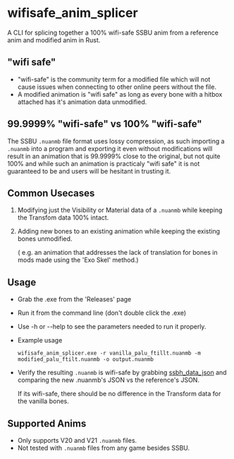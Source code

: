 # wifisafe_anim_splicer
A CLI for splicing together a 100% wifi-safe SSBU anim from a reference anim and modified anim in Rust.

## "wifi safe"
* "wifi-safe" is the community term for a modified file which will not cause issues when connecting to other online peers without the file.
* A modified animation is "wifi safe" as long as every bone with a hitbox attached has it's animation data unmodified.
## 99.9999% "wifi-safe" vs 100% "wifi-safe"
The SSBU `.nuanmb` file format uses lossy compression, as such importing a `.nuanmb` into a program and exporting it even without modifications will result in an animation that is 99.9999% close to the original, but not quite 100% and while such an animation is practicaly "wifi safe" it is not guaranteed to be and users will be hesitant in trusting it.
## Common Usecases
1. Modifying just the Visibility or Material data of a `.nuanmb` while keeping the Transfom data 100% intact.
2. Adding new bones to an existing animation while keeping the existing bones unmodified.

   ( e.g. an animation that addresses the lack of translation for bones in mods made using the 'Exo Skel' method.)

## Usage   
* Grab the .exe from the 'Releases' page
* Run it from the command line (don't double click the .exe)
* Use -h or --help to see the parameters needed to run it properly.
* Example usage 

   `wifisafe_anim_splicer.exe -r vanilla_palu_ftillt.nuanmb -m modified_palu_ftilt.nuanmb -o output.nuanmb`
* Verify the resulting `.nuanmb` is wifi-safe by grabbing [ssbh_data_json](https://github.com/ultimate-research/ssbh_lib/releases) and comparing the new .nuanmb's JSON vs the reference's JSON.

   If its wifi-safe, there should be no difference in the Transform data for the vanilla bones.
## Supported Anims
* Only supports V20 and V21 `.nuanmb` files.
* Not tested with `.nuanmb` files from any game besides SSBU.
